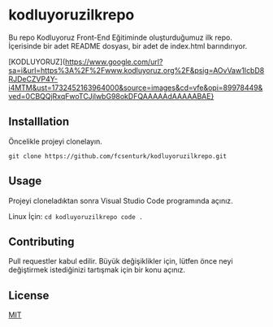 # kodluyoruzilkrepo
Bu repo Kodluyoruz Front-End Eğitiminde oluşturduğumuz ilk repo. İçerisinde bir adet README dosyası, bir adet de index.html barındırıyor.

[KODLUYORUZ](https://www.google.com/url?sa=i&url=https%3A%2F%2Fwww.kodluyoruz.org%2F&psig=AOvVaw1IcbD8RJDeCZVP4Y-i4MTM&ust=1732452163964000&source=images&cd=vfe&opi=89978449&ved=0CBQQjRxqFwoTCJjlwbG98okDFQAAAAAdAAAAABAE}

## Installlation
Öncelikle projeyi clonelayın.

``` git clone https://github.com/fcsenturk/kodluyoruzilkrepo.git ```

## Usage
Projeyi cloneladıktan sonra Visual Studio Code programında açınız.

Linux İçin:
``` cd kodluyoruzilkrepo code . ```

## Contributing 
Pull requestler kabul edilir. Büyük değişiklikler için, lütfen önce neyi değiştirmek istediğinizi tartışmak için bir konu açınız.

## License

[MIT](https://choosealicense.com/licenses/mit/)

